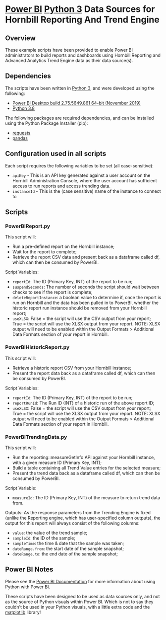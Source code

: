 # [Power BI](https://powerbi.microsoft.com/) [Python 3](https://www.python.org/) Data Sources for Hornbill Reporting And Trend Engine

## Overview

These example scripts have been provided to enable Power BI administrators to build reports and dashboards using Hornbill Reporting and Advanced Analytics Trend Engine data as their data source(s).

## Dependencies

The scripts have been written in [Python 3](https://www.python.org/), and were developed using the following:

- [Power BI Desktop build 2.75.5649.861 64-bit (November 2019)](https://powerbi.microsoft.com/)
- [Python 3.8](https://docs.python.org/3/whatsnew/3.8.html)

The following packages are required dependencies, and can be installed using the Python Package Installer (pip):

- [requests](https://pypi.org/project/requests/)
- [pandas](https://pypi.org/project/pandas/)

## Configuration used in all scripts

Each script requires the following variables to be set (all case-sensitive):

- `apiKey` - This is an API key generated against a user account on the Hornbill Administration Console, where the user account has sufficient access to run reports and access trending data.
- `instanceId` - This is the (case sensitive) name of the instance to connect to

## Scripts

### PowerBIReport.py

This script will:

- Run a pre-defined report on the Hornbill instance;
- Wait for the report to complete;
- Retrieve the report CSV data and present back as a dataframe called df, which can then be consumed by PowerBI.

Script Variables:

- `reportId`: The ID (Primary Key, INT) of the  report to be run;
- `suspendSeconds`: The number of seconds the script should wait between checks to see if the report is complete;
- `deleteReportInstance`: a boolean value to determine if, once the report is run on Hornbill and the data has been pulled in to PowerBI, whether the historic report run instance should be removed from your Hornbill report;
- `useXLSX`: False = the script will use the CSV output from your report; True = the script will use the XLSX output from your report. NOTE: XLSX output will need to be enabled within the Output Formats > Additional Data Formats section of your report in Hornbill.

### PowerBIHistoricReport.py

This script will:

- Retrieve a historic report CSV from your Hornbill instance;
- Present the report data back as a dataframe called df, which can then be consumed by PowerBI.

Script Variables:

- `reportId`: The ID (Primary Key, INT) of the  report to be run;
- `reportRunId`: The Run ID (INT) of a historic run of the above report ID;
- `useXLSX`: False = the script will use the CSV output from your report; True = the script will use the XLSX output from your report. NOTE: XLSX output will need to be enabled within the Output Formats > Additional Data Formats section of your report in Hornbill.

### PowerBITrendingData.py

This script will:

- Run the reporting::measureGetInfo API  against your Hornbill instance, with a given measure ID (Primary Key, INT);
- Build a table containing all Trend Value entries for the selected measure;
- Present the trend data back as a dataframe called df, which can then be consumed by PowerBI.

Script Variable:

- `measureId`: The ID (Primary Key, INT) of the measure to return trend data from.

Outputs:
As the response parameters from the Trending Engine is fixed (unlike the Reporting engine, which has user-specified column outputs), the output for this report will always consist  of the following columns:

- `value`: the value of the trend sample;
- `sampleId`: the ID of the sample;
- `sampleTime`: the time & date that the sample was taken;
- `dateRange.from`: the start date of the sample snapshot;
- `dateRange.to`: the end date of the sample snapshot;

## Power BI Notes

Please see the [Power BI Documentation](https://docs.microsoft.com/en-us/power-bi/desktop-python-scripts) for more information about using Python with Power BI.

These scripts have been designed to be used as data sources only, and not as the source of Python visuals within Power BI. Which is not to say they couldn't be used in your Python visuals, with a little extra code and the [matplotlib](https://pypi.org/project/matplotlib/) library!
